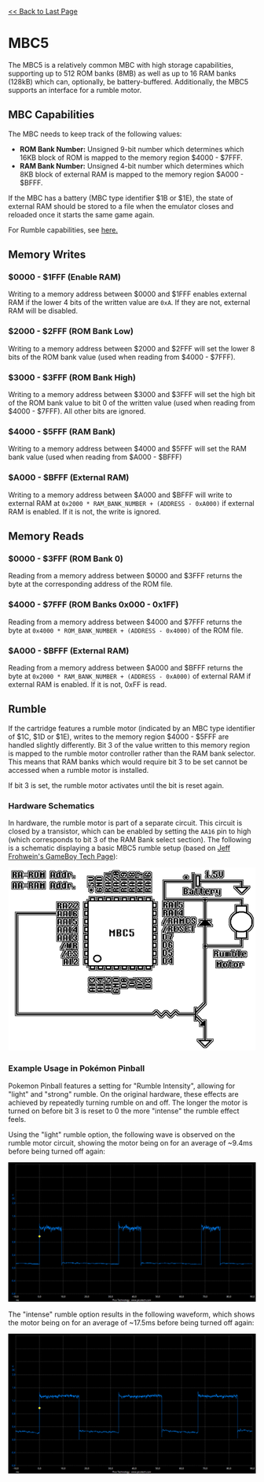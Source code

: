 [<< Back to Last Page](../)

# MBC5

The MBC5 is a relatively common MBC with high storage capabilities, supporting up to 512 ROM banks (8MB) as well as up to 16 RAM banks (128kB) which can, optionally, be battery-buffered. Additionally, the MBC5 supports an interface for a rumble motor.

## MBC Capabilities

The MBC needs to keep track of the following values:

* **ROM Bank Number:** Unsigned 9-bit number which determines which 16KB block of ROM is mapped to the memory region $4000 - $7FFF.
* **RAM Bank Number:** Unsigned 4-bit number which determines which 8KB block of external RAM is mapped to the memory region $A000 - $BFFF.

If the MBC has a battery (MBC type identifier $1B or $1E), the state of external RAM should be stored to a file when the emulator closes and reloaded once it starts the same game again.

For Rumble capabilities, see [here.](#rumble)

## Memory Writes

### $0000 - $1FFF (Enable RAM)

Writing to a memory address between $0000 and $1FFF enables external RAM if the lower 4 bits of the written value are `0xA`. If they are not, external RAM will be disabled.

### $2000 - $2FFF (ROM Bank Low)

Writing to a memory address between $2000 and $2FFF will set the lower 8 bits of the ROM bank value (used when reading from $4000 - $7FFF).

### $3000 - $3FFF (ROM Bank High)

Writing to a memory address between $3000 and $3FFF will set the high bit of the ROM bank value to bit 0 of the written value (used when reading from $4000 - $7FFF). All other bits are ignored.

### $4000 - $5FFF (RAM Bank)

Writing to a memory address between $4000 and $5FFF will set the RAM bank value (used when reading from $A000 - $BFFF)

### $A000 - $BFFF (External RAM)

Writing to a memory address between $A000 and $BFFF will write to external RAM at `0x2000 * RAM_BANK_NUMBER + (ADDRESS - 0xA000)` if external RAM is enabled. If it is not, the write is ignored.

## Memory Reads

### $0000 - $3FFF (ROM Bank 0)

Reading from a memory address between $0000 and $3FFF returns the byte at the corresponding address of the ROM file.

### $4000 - $7FFF (ROM Banks 0x000 - 0x1FF)

Reading from a memory address between $4000 and $7FFF returns the byte at `0x4000 * ROM_BANK_NUMBER + (ADDRESS - 0x4000)` of the ROM file.

### $A000 - $BFFF (External RAM)

Reading from a memory address between $A000 and $BFFF returns the byte at `0x2000 * RAM_BANK_NUMBER + (ADDRESS - 0xA000)` of external RAM if external RAM is enabled. If it is not, 0xFF is read.

## Rumble

If the cartridge features a rumble motor (indicated by an MBC type identifier of $1C, $1D or $1E), writes to the memory region $4000 - $5FFF are handled slightly differently. Bit 3 of the value written to this memory region is mapped to the rumble motor controller rather than the RAM bank selector. This means that RAM banks which would require bit 3 to be set cannot be accessed when a rumble motor is installed.

If bit 3 is set, the rumble motor activates until the bit is reset again.

### Hardware Schematics

In hardware, the rumble motor is part of a separate circuit. This circuit is closed by a transistor, which can be enabled by setting the `AA16` pin to high (which corresponds to bit 3 of the RAM Bank select section). The following is a schematic displaying a basic MBC5 rumble setup (based on [Jeff Frohwein's GameBoy Tech Page](http://www.devrs.com/gb/files/rumble.gif)):

![schematic_rumble](./schematic_rumble.png)

### Example Usage in Pokémon Pinball

Pokemon Pinball features a setting for "Rumble Intensity", allowing for "light" and "strong" rumble. On the original hardware, these effects are achieved by repeatedly turning rumble on and off. The longer the motor is turned on before bit 3 is reset to 0 the more "intense" the rumble effect feels.

Using the "light" rumble option, the following wave is observed on the rumble motor circuit, showing the motor being on for an average of ~9.4ms before being turned off again:

![wave_rumble_medium](./wave_rumble_medium.png)

The "intense" rumble option results in the following waveform, which shows the motor being on for an average of ~17.5ms before being turned off again:

![wave_rumble_intense](./wave_rumble_intense.png)